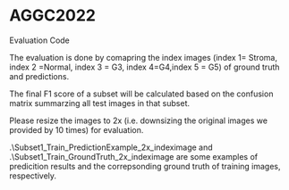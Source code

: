 # AGGC2022
Evaluation Code


The evaluation is done by comapring the index images (index 1= Stroma, index 2 =Normal, index 3 = G3, index 4=G4,index 5 = G5) of ground truth and predictions. 

The final F1 score of a subset will be calculated based on the confusion matrix summarzing all test images in that subset.

Please resize the images to 2x (i.e. downsizing the original images we provided by 10 times) for evaluation.

.\Subset1_Train_PredictionExample_2x_indeximage and .\Subset1_Train_GroundTruth_2x_indeximage are some examples of predicition results and the correpsonding ground truth of training images, respectively.

